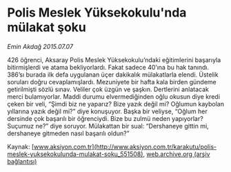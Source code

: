 # Polis Meslek Yüksekokulu'nda mülakat şoku

*Emin Akdağ 2015.07.07*

<div class="pNewsDetailMainContent" itemprop="articleBody">
 <p>
  426 öğrenci, Aksaray Polis Meslek Yüksekokulu’ndaki eğitimlerini başarıyla bitirmişlerdi ve atama bekliyorlardı. Fakat sadece 40’ına bu hak tanındı. 386’sı burada ilk defa uygulanan üçer dakikalık mülakatlarla elendi. Üstelik soruları doğru cevaplamışlardı. Mezuniyete bir hafta kala birden gündeme getirilmişti sözlü sınav. Veliler çok üzgün ve şaşkın. Dertlerini anlatacak merci bulamıyorlar. Maddi durumu elvermediğinden oğlu okusun diye kredi çeken bir veli, “Şimdi biz ne yaparız? Bize yazık değil mi? Oğlumun kaybolan yıllarına yazık değil mi?” diye konuşuyor. Başka bir veliyse, “Oğlum her dersinde çok başarılı bir öğrenciydi. Bize bu zulmü neden yapıyorlar? Suçumuz ne?” diye soruyor. Mülakattan bir sual: “Dershaneye gittin mi, dershaneye gitmeden nasıl başarılı oldun?”
 </p>
</div>


Kaynak: [www.aksiyon.com.tr](http://www.aksiyon.com.tr/karakutu/polis-meslek-yuksekokulunda-mulakat-soku_551508), [web.archive.org (arşiv bağlantısı)](http://web.archive.org/web/20150729000315/http://www.aksiyon.com.tr/karakutu/polis-meslek-yuksekokulunda-mulakat-soku_551508)
